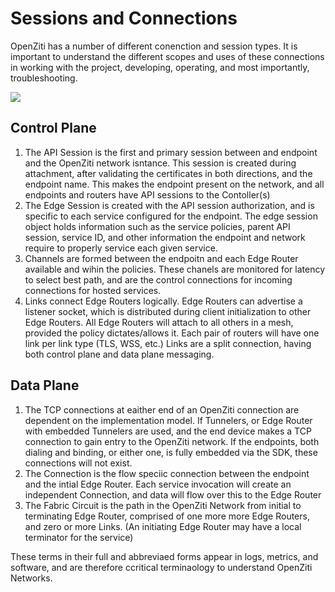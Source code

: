 # Sessions and Connections

OpenZiti has a number of different conenction and session types.  It is important to understand the different scopes and uses of these connections in working with the project, developing, operating, and most importantly, troubleshooting.

[![](https://mermaid.ink/img/pako:eNqdVDtrwzAQ_iuHpgTSoR49BEKSoRRKaDoVLUK6pKLyyZXPLSXkv1dS4hLnUZJOxqf77nv4rI3Q3qAoRYMfLZLGmVXroCpJbNkhvFq2sMSmsZ4aUGRg6olQc3qXJKlWga22tSKGqbMYH5O6dlar1NI_X84e4b5fmps1wrNvGcPx0RPylw_viZCDdw7DZWhxSnRUOhAV_YTPNC13dPNh4RRhLHKWCXfj8RkJJUwWD10gklIgHaRIkKsRPeO3kfWMXwdFMp3djL7R85VG8-g9JwzqKK-JSVuNw1t93zqp-Nekg1RmitUuDRi8TBfDRHC6zpllF1UJse3gZ8i6ckJ5uc6iijOoCxqS7GH_w_SSK_OQv8LIhF3bnuU0_B4udtugW8tiJCoMlbIm3gwbSQBS8BtWKEVcBmFwpVrHUkjaxlbVsl9-kxYlhxZHoq2N4u4iEeVKuea3OjeWfdgXtz_UjZHr)](https://mermaid-js.github.io/mermaid-live-editor/edit#pako:eNqdVDtrwzAQ_iuHpgTSoR49BEKSoRRKaDoVLUK6pKLyyZXPLSXkv1dS4hLnUZJOxqf77nv4rI3Q3qAoRYMfLZLGmVXroCpJbNkhvFq2sMSmsZ4aUGRg6olQc3qXJKlWga22tSKGqbMYH5O6dlar1NI_X84e4b5fmps1wrNvGcPx0RPylw_viZCDdw7DZWhxSnRUOhAV_YTPNC13dPNh4RRhLHKWCXfj8RkJJUwWD10gklIgHaRIkKsRPeO3kfWMXwdFMp3djL7R85VG8-g9JwzqKK-JSVuNw1t93zqp-Nekg1RmitUuDRi8TBfDRHC6zpllF1UJse3gZ8i6ckJ5uc6iijOoCxqS7GH_w_SSK_OQv8LIhF3bnuU0_B4udtugW8tiJCoMlbIm3gwbSQBS8BtWKEVcBmFwpVrHUkjaxlbVsl9-kxYlhxZHoq2N4u4iEeVKuea3OjeWfdgXtz_UjZHr)

## Control Plane
 1. The API Session is the first and primary session between and endpoint and the OpenZiti network isntance.  This session is created during attachment, after validating the certificates in both directions, and the endpoint name.  This makes the endpoint present on the network, and all endpoints and routers have API sessions to the Contoller(s)
2. The Edge Session is created with the API session authorization, and is specific to each service configured for the endpoint.  The edge session object holds information such as the service policies, parent API session, service ID, and other information the endpoint and network require to properly service each given service.
3. Channels are formed between the endpoitn and each Edge Router available and wihin the policies.  These chanels are monitored for latency to select best path, and are the control connections for incoming connections for hosted services.
4. Links connect Edge Routers logically.  Edge Routers can advertise a listener socket, which is distributed during client initialization to other Edge Routers.  All Edge Routers will attach to all others in a mesh, provided the policy dictates/allows it.  Each pair of routers will have one link per link type (TLS, WSS, etc.)  Links are a split connection, having both control plane and data plane messaging.

## Data Plane

  1. The TCP connections at eaither end of an OpenZiti connection are dependent on the implementation model.  If Tunnelers, or Edge Router with embedded Tunnelers are used, and the end device makes a TCP connection to gain entry to the OpenZiti network.  If the endpoints, both dialing and binding, or either one, is fully embedded via the SDK, these connections will not exist.
  2. The Connection is the flow speciic connection between the endpoint and the intial Edge Router.  Each service invocation will create an independent Connection, and data will flow over this to the Edge Router
  3. The Fabric Circuit is the path in the OpenZiti Network from initial to terminating Edge Router, comprised of one more more Edge Routers, and zero or more Links. (An initiating Edge Router may have a local terminator for the service) 

These terms in their full and abbreviaed forms appear in logs, metrics, and software, and are therefore ccritical terminaology to understand OpenZiti Networks.